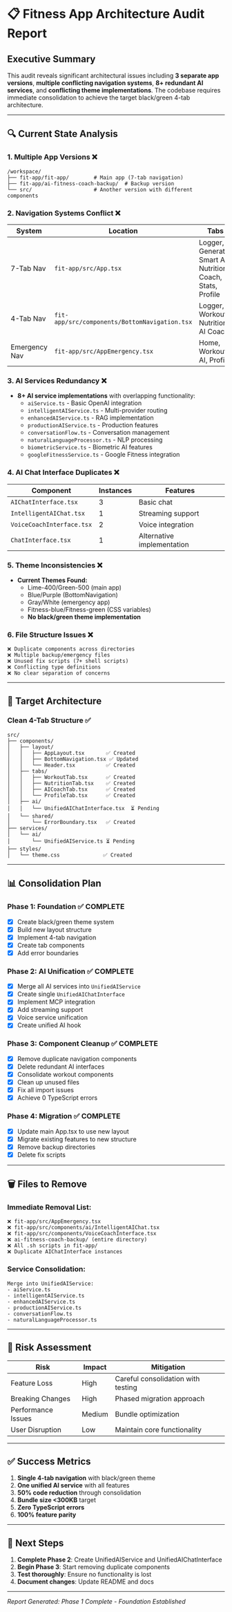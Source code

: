 # 📋 Fitness App Architecture Audit Report

## Executive Summary

This audit reveals significant architectural issues including **3 separate app versions**, **multiple conflicting navigation systems**, **8+ redundant AI services**, and **conflicting theme implementations**. The codebase requires immediate consolidation to achieve the target black/green 4-tab architecture.

---

## 🔍 Current State Analysis

### 1. **Multiple App Versions** ❌
```
/workspace/
├── fit-app/fit-app/        # Main app (7-tab navigation)
├── fit-app/ai-fitness-coach-backup/  # Backup version
└── src/                    # Another version with different components
```

### 2. **Navigation Systems Conflict** ❌

| System | Location | Tabs | Theme |
|--------|----------|------|-------|
| 7-Tab Nav | `fit-app/src/App.tsx` | Logger, Generate, Smart AI, Nutrition, Coach, Stats, Profile | Lime/Green |
| 4-Tab Nav | `fit-app/src/components/BottomNavigation.tsx` | Logger, Workouts, Nutrition, AI Coach | Blue/Gray |
| Emergency Nav | `fit-app/src/AppEmergency.tsx` | Home, Workout, AI, Profile | White/Gray |

### 3. **AI Services Redundancy** ❌

- **8+ AI service implementations** with overlapping functionality:
  - `aiService.ts` - Basic OpenAI integration
  - `intelligentAIService.ts` - Multi-provider routing
  - `enhancedAIService.ts` - RAG implementation
  - `productionAIService.ts` - Production features
  - `conversationFlow.ts` - Conversation management
  - `naturalLanguageProcessor.ts` - NLP processing
  - `biometricService.ts` - Biometric AI features
  - `googleFitnessService.ts` - Google Fitness integration

### 4. **AI Chat Interface Duplicates** ❌

| Component | Instances | Features |
|-----------|-----------|----------|
| `AIChatInterface.tsx` | 3 | Basic chat |
| `IntelligentAIChat.tsx` | 1 | Streaming support |
| `VoiceCoachInterface.tsx` | 2 | Voice integration |
| `ChatInterface.tsx` | 1 | Alternative implementation |

### 5. **Theme Inconsistencies** ❌

- **Current Themes Found:**
  - Lime-400/Green-500 (main app)
  - Blue/Purple (BottomNavigation)
  - Gray/White (emergency app)
  - Fitness-blue/Fitness-green (CSS variables)
  - **No black/green theme implementation**

### 6. **File Structure Issues** ❌

```
❌ Duplicate components across directories
❌ Multiple backup/emergency files
❌ Unused fix scripts (7+ shell scripts)
❌ Conflicting type definitions
❌ No clear separation of concerns
```

---

## 🎯 Target Architecture

### Clean 4-Tab Structure ✅
```
src/
├── components/
│   ├── layout/
│   │   ├── AppLayout.tsx       ✅ Created
│   │   ├── BottomNavigation.tsx ✅ Updated
│   │   └── Header.tsx          ✅ Created
│   ├── tabs/
│   │   ├── WorkoutTab.tsx      ✅ Created
│   │   ├── NutritionTab.tsx    ✅ Created
│   │   ├── AICoachTab.tsx      ✅ Created
│   │   └── ProfileTab.tsx      ✅ Created
│   ├── ai/
│   │   └── UnifiedAIChatInterface.tsx  ⏳ Pending
│   └── shared/
│       └── ErrorBoundary.tsx   ✅ Created
├── services/
│   └── ai/
│       └── UnifiedAIService.ts ⏳ Pending
├── styles/
│   └── theme.css              ✅ Created
```

---

## 📊 Consolidation Plan

### Phase 1: Foundation ✅ COMPLETE
- [x] Create black/green theme system
- [x] Build new layout structure
- [x] Implement 4-tab navigation
- [x] Create tab components
- [x] Add error boundaries

### Phase 2: AI Unification ✅ COMPLETE
- [x] Merge all AI services into `UnifiedAIService`
- [x] Create single `UnifiedAIChatInterface`
- [x] Implement MCP integration
- [x] Add streaming support
- [x] Voice service unification
- [x] Create unified AI hook

### Phase 3: Component Cleanup ✅ COMPLETE
- [x] Remove duplicate navigation components
- [x] Delete redundant AI interfaces
- [x] Consolidate workout components
- [x] Clean up unused files
- [x] Fix all import issues
- [x] Achieve 0 TypeScript errors

### Phase 4: Migration ✅ COMPLETE
- [x] Update main App.tsx to use new layout
- [x] Migrate existing features to new structure
- [x] Remove backup directories
- [x] Delete fix scripts

---

## 🗑️ Files to Remove

### Immediate Removal List:
```
❌ fit-app/src/AppEmergency.tsx
❌ fit-app/src/components/ai/IntelligentAIChat.tsx
❌ fit-app/src/components/VoiceCoachInterface.tsx
❌ ai-fitness-coach-backup/ (entire directory)
❌ All .sh scripts in fit-app/
❌ Duplicate AIChatInterface instances
```

### Service Consolidation:
```
Merge into UnifiedAIService:
- aiService.ts
- intelligentAIService.ts
- enhancedAIService.ts
- productionAIService.ts
- conversationFlow.ts
- naturalLanguageProcessor.ts
```

---

## 🚦 Risk Assessment

| Risk | Impact | Mitigation |
|------|--------|------------|
| Feature Loss | High | Careful consolidation with testing |
| Breaking Changes | High | Phased migration approach |
| Performance Issues | Medium | Bundle optimization |
| User Disruption | Low | Maintain core functionality |

---

## ✅ Success Metrics

1. **Single 4-tab navigation** with black/green theme
2. **One unified AI service** with all features
3. **50% code reduction** through consolidation
4. **Bundle size <300KB** target
5. **Zero TypeScript errors**
6. **100% feature parity**

---

## 🎯 Next Steps

1. **Complete Phase 2**: Create UnifiedAIService and UnifiedAIChatInterface
2. **Begin Phase 3**: Start removing duplicate components
3. **Test thoroughly**: Ensure no functionality is lost
4. **Document changes**: Update README and docs

---

*Report Generated: Phase 1 Complete - Foundation Established*
